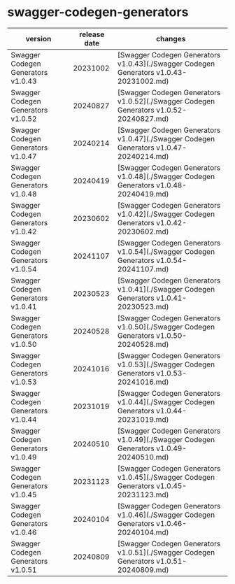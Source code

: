 # swagger-codegen-generators

|              version               | release date |                                        changes                                         |
|------------------------------------|--------------|----------------------------------------------------------------------------------------|
| Swagger Codegen Generators v1.0.43 | 20231002     | [Swagger Codegen Generators v1.0.43](./Swagger Codegen Generators v1.0.43-20231002.md) |
| Swagger Codegen Generators v1.0.52 | 20240827     | [Swagger Codegen Generators v1.0.52](./Swagger Codegen Generators v1.0.52-20240827.md) |
| Swagger Codegen Generators v1.0.47 | 20240214     | [Swagger Codegen Generators v1.0.47](./Swagger Codegen Generators v1.0.47-20240214.md) |
| Swagger Codegen Generators v1.0.48 | 20240419     | [Swagger Codegen Generators v1.0.48](./Swagger Codegen Generators v1.0.48-20240419.md) |
| Swagger Codegen Generators v1.0.42 | 20230602     | [Swagger Codegen Generators v1.0.42](./Swagger Codegen Generators v1.0.42-20230602.md) |
| Swagger Codegen Generators v1.0.54 | 20241107     | [Swagger Codegen Generators v1.0.54](./Swagger Codegen Generators v1.0.54-20241107.md) |
| Swagger Codegen Generators v1.0.41 | 20230523     | [Swagger Codegen Generators v1.0.41](./Swagger Codegen Generators v1.0.41-20230523.md) |
| Swagger Codegen Generators v1.0.50 | 20240528     | [Swagger Codegen Generators v1.0.50](./Swagger Codegen Generators v1.0.50-20240528.md) |
| Swagger Codegen Generators v1.0.53 | 20241016     | [Swagger Codegen Generators v1.0.53](./Swagger Codegen Generators v1.0.53-20241016.md) |
| Swagger Codegen Generators v1.0.44 | 20231019     | [Swagger Codegen Generators v1.0.44](./Swagger Codegen Generators v1.0.44-20231019.md) |
| Swagger Codegen Generators v1.0.49 | 20240510     | [Swagger Codegen Generators v1.0.49](./Swagger Codegen Generators v1.0.49-20240510.md) |
| Swagger Codegen Generators v1.0.45 | 20231123     | [Swagger Codegen Generators v1.0.45](./Swagger Codegen Generators v1.0.45-20231123.md) |
| Swagger Codegen Generators v1.0.46 | 20240104     | [Swagger Codegen Generators v1.0.46](./Swagger Codegen Generators v1.0.46-20240104.md) |
| Swagger Codegen Generators v1.0.51 | 20240809     | [Swagger Codegen Generators v1.0.51](./Swagger Codegen Generators v1.0.51-20240809.md) |

